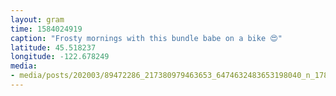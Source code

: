 ```yaml
---
layout: gram
time: 1584024919
caption: "Frosty mornings with this bundle babe on a bike 😍"
latitude: 45.518237
longitude: -122.678249
media:
- media/posts/202003/89472286_217380979463653_6474632483653198040_n_17865001675711376.jpg
---
```

